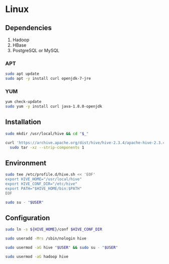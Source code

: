# Linux

## Dependencies

1. Hadoop
2. HBase
3. PostgreSQL or MySQL

### APT

```sh
sudo apt update
sudo apt -y install curl openjdk-7-jre
```

### YUM

```sh
yum check-update
sudo yum -y install curl java-1.8.0-openjdk
```

## Installation

```sh
sudo mkdir /usr/local/hive && cd "$_"
```

```sh
curl 'https://archive.apache.org/dist/hive/hive-2.3.4/apache-hive-2.3.4-bin.tar.gz' | \
  sudo tar -xz --strip-components 1
```

## Environment

```sh
sudo tee /etc/profile.d/hive.sh << 'EOF'
export HIVE_HOME="/usr/local/hive"
export HIVE_CONF_DIR="/etc/hive"
export PATH="$HIVE_HOME/bin:$PATH"
EOF
```

```sh
sudo su - "$USER"
```

## Configuration

```sh
sudo ln -s ${HIVE_HOME}/conf $HIVE_CONF_DIR
```

```sh
sudo useradd -Mrs /sbin/nologin hive
```

```sh
sudo usermod -aG hive "$USER" && sudo su - "$USER"
```

```sh
sudo usermod -aG hadoop hive
```
